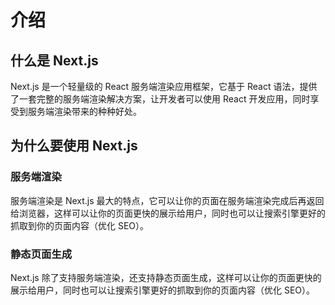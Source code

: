 # 介绍

## 什么是 Next.js

Next.js 是一个轻量级的 React 服务端渲染应用框架，它基于 React 语法，提供了一套完整的服务端渲染解决方案，让开发者可以使用 React 开发应用，同时享受到服务端渲染带来的种种好处。

## 为什么要使用 Next.js

### 服务端渲染

服务端渲染是 Next.js 最大的特点，它可以让你的页面在服务端渲染完成后再返回给浏览器，这样可以让你的页面更快的展示给用户，同时也可以让搜索引擎更好的抓取到你的页面内容（优化 SEO）。

### 静态页面生成

Next.js 除了支持服务端渲染，还支持静态页面生成，这样可以让你的页面更快的展示给用户，同时也可以让搜索引擎更好的抓取到你的页面内容（优化 SEO）。
